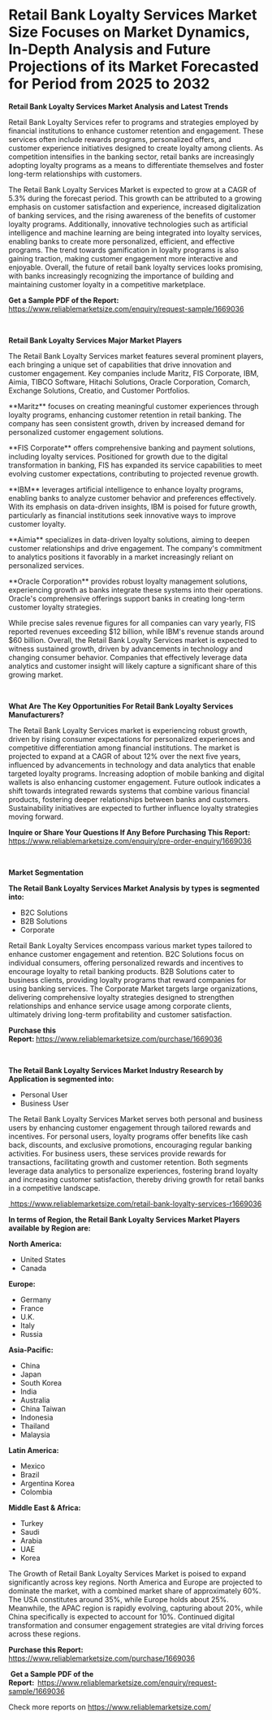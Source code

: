 <p><h1>Retail Bank Loyalty Services Market Size Focuses on Market Dynamics, In-Depth Analysis and Future Projections of its Market Forecasted for Period from 2025 to 2032</h1></p><p><strong>Retail Bank Loyalty Services Market Analysis and Latest Trends</strong></p>
<p><p>Retail Bank Loyalty Services refer to programs and strategies employed by financial institutions to enhance customer retention and engagement. These services often include rewards programs, personalized offers, and customer experience initiatives designed to create loyalty among clients. As competition intensifies in the banking sector, retail banks are increasingly adopting loyalty programs as a means to differentiate themselves and foster long-term relationships with customers.</p><p>The Retail Bank Loyalty Services Market is expected to grow at a CAGR of 5.3% during the forecast period. This growth can be attributed to a growing emphasis on customer satisfaction and experience, increased digitalization of banking services, and the rising awareness of the benefits of customer loyalty programs. Additionally, innovative technologies such as artificial intelligence and machine learning are being integrated into loyalty services, enabling banks to create more personalized, efficient, and effective programs. The trend towards gamification in loyalty programs is also gaining traction, making customer engagement more interactive and enjoyable. Overall, the future of retail bank loyalty services looks promising, with banks increasingly recognizing the importance of building and maintaining customer loyalty in a competitive marketplace.</p></p>
<p><strong>Get a Sample PDF of the Report:&nbsp;</strong> <a href="https://www.reliablemarketsize.com/enquiry/request-sample/1669036?utm_campaign=3166&utm_medium=2&utm_source=Github&utm_content=ia&utm_term=11032025&utm_id=retail-bank-loyalty-services">https://www.reliablemarketsize.com/enquiry/request-sample/1669036</a></p>
<p>&nbsp;</p>
<p><strong>Retail Bank Loyalty Services Major Market Players</strong></p>
<p><p>The Retail Bank Loyalty Services market features several prominent players, each bringing a unique set of capabilities that drive innovation and customer engagement. Key companies include Maritz, FIS Corporate, IBM, Aimia, TIBCO Software, Hitachi Solutions, Oracle Corporation, Comarch, Exchange Solutions, Creatio, and Customer Portfolios.</p><p>**Maritz** focuses on creating meaningful customer experiences through loyalty programs, enhancing customer retention in retail banking. The company has seen consistent growth, driven by increased demand for personalized customer engagement solutions. </p><p>**FIS Corporate** offers comprehensive banking and payment solutions, including loyalty services. Positioned for growth due to the digital transformation in banking, FIS has expanded its service capabilities to meet evolving customer expectations, contributing to projected revenue growth.</p><p>**IBM** leverages artificial intelligence to enhance loyalty programs, enabling banks to analyze customer behavior and preferences effectively. With its emphasis on data-driven insights, IBM is poised for future growth, particularly as financial institutions seek innovative ways to improve customer loyalty.</p><p>**Aimia** specializes in data-driven loyalty solutions, aiming to deepen customer relationships and drive engagement. The company's commitment to analytics positions it favorably in a market increasingly reliant on personalized services.</p><p>**Oracle Corporation** provides robust loyalty management solutions, experiencing growth as banks integrate these systems into their operations. Oracle's comprehensive offerings support banks in creating long-term customer loyalty strategies.</p><p>While precise sales revenue figures for all companies can vary yearly, FIS reported revenues exceeding $12 billion, while IBM's revenue stands around $60 billion. Overall, the Retail Bank Loyalty Services market is expected to witness sustained growth, driven by advancements in technology and changing consumer behavior. Companies that effectively leverage data analytics and customer insight will likely capture a significant share of this growing market.</p></p>
<p>&nbsp;</p>
<p><strong>What Are The Key Opportunities For Retail Bank Loyalty Services Manufacturers?</strong></p>
<p><p>The Retail Bank Loyalty Services market is experiencing robust growth, driven by rising consumer expectations for personalized experiences and competitive differentiation among financial institutions. The market is projected to expand at a CAGR of about 12% over the next five years, influenced by advancements in technology and data analytics that enable targeted loyalty programs. Increasing adoption of mobile banking and digital wallets is also enhancing customer engagement. Future outlook indicates a shift towards integrated rewards systems that combine various financial products, fostering deeper relationships between banks and customers. Sustainability initiatives are expected to further influence loyalty strategies moving forward.</p></p>
<p><strong>Inquire or Share Your Questions If Any Before Purchasing This Report:</strong> <a href="https://www.reliablemarketsize.com/enquiry/pre-order-enquiry/1669036?utm_campaign=3166&utm_medium=2&utm_source=Github&utm_content=ia&utm_term=11032025&utm_id=retail-bank-loyalty-services">https://www.reliablemarketsize.com/enquiry/pre-order-enquiry/1669036</a></p>
<p>&nbsp;</p>
<p><strong>Market Segmentation</strong></p>
<p><strong>The Retail Bank Loyalty Services Market Analysis by types is segmented into:</strong></p>
<p><ul><li>B2C Solutions</li><li>B2B Solutions</li><li>Corporate</li></ul></p>
<p><p>Retail Bank Loyalty Services encompass various market types tailored to enhance customer engagement and retention. B2C Solutions focus on individual consumers, offering personalized rewards and incentives to encourage loyalty to retail banking products. B2B Solutions cater to business clients, providing loyalty programs that reward companies for using banking services. The Corporate Market targets large organizations, delivering comprehensive loyalty strategies designed to strengthen relationships and enhance service usage among corporate clients, ultimately driving long-term profitability and customer satisfaction.</p></p>
<p><strong>Purchase this Report:&nbsp;</strong><a href="https://www.reliablemarketsize.com/purchase/1669036?utm_campaign=3166&utm_medium=2&utm_source=Github&utm_content=ia&utm_term=11032025&utm_id=retail-bank-loyalty-services">https://www.reliablemarketsize.com/purchase/1669036</a></p>
<p>&nbsp;</p>
<p><strong>The Retail Bank Loyalty Services Market Industry Research by Application is segmented into:</strong></p>
<p><ul><li>Personal User</li><li>Business User</li></ul></p>
<p><p>The Retail Bank Loyalty Services Market serves both personal and business users by enhancing customer engagement through tailored rewards and incentives. For personal users, loyalty programs offer benefits like cash back, discounts, and exclusive promotions, encouraging regular banking activities. For business users, these services provide rewards for transactions, facilitating growth and customer retention. Both segments leverage data analytics to personalize experiences, fostering brand loyalty and increasing customer satisfaction, thereby driving growth for retail banks in a competitive landscape.</p></p>
<p><a href="https://www.reliablemarketsize.com/retail-bank-loyalty-services-r1669036?utm_campaign=3166&utm_medium=2&utm_source=Github&utm_content=ia&utm_term=11032025&utm_id=retail-bank-loyalty-services">&nbsp;https://www.reliablemarketsize.com/retail-bank-loyalty-services-r1669036</a></p>
<p><strong>In terms of Region, the Retail Bank Loyalty Services Market Players available by Region are:</strong></p>
<p>
    <p> <strong> North America: </strong>
        <ul>
            <li>United States</li>
            <li>Canada</li>
        </ul>
        </p> 
    <p> <strong> Europe: </strong>
        <ul>
            <li>Germany</li>
            <li>France</li>
            <li>U.K.</li>
            <li>Italy</li>
            <li>Russia</li>
        </ul>
        </p> 
    <p> <strong> Asia-Pacific: </strong>
        <ul>
            <li>China</li>
            <li>Japan</li>
            <li>South Korea</li>
            <li>India</li>
            <li>Australia</li>
            <li>China Taiwan</li>
            <li>Indonesia</li>
            <li>Thailand</li>
            <li>Malaysia</li>
        </ul>
        </p> 
    <p> <strong> Latin America: </strong>
        <ul>
            <li>Mexico</li>
            <li>Brazil</li>
            <li>Argentina Korea</li>
            <li>Colombia</li>
        </ul>
        </p> 
    <p> <strong> Middle East & Africa: </strong>
        <ul>
            <li>Turkey</li>
            <li>Saudi</li>
            <li>Arabia</li>
            <li>UAE</li>
            <li>Korea</li>
        </ul>
    </p>
    </p>
<p><p>The Growth of Retail Bank Loyalty Services Market is poised to expand significantly across key regions. North America and Europe are projected to dominate the market, with a combined market share of approximately 60%. The USA constitutes around 35%, while Europe holds about 25%. Meanwhile, the APAC region is rapidly evolving, capturing about 20%, while China specifically is expected to account for 10%. Continued digital transformation and consumer engagement strategies are vital driving forces across these regions.</p></p>
<p><strong>Purchase this Report: </strong><a href="https://www.reliablemarketsize.com/purchase/1669036?utm_campaign=3166&utm_medium=2&utm_source=Github&utm_content=ia&utm_term=11032025&utm_id=retail-bank-loyalty-services">https://www.reliablemarketsize.com/purchase/1669036</a></p>
<p>&nbsp;<strong>Get a Sample PDF of the Report:&nbsp;&nbsp;</strong><a href="https://www.reliablemarketsize.com/enquiry/request-sample/1669036?utm_campaign=3166&utm_medium=2&utm_source=Github&utm_content=ia&utm_term=11032025&utm_id=retail-bank-loyalty-services">https://www.reliablemarketsize.com/enquiry/request-sample/1669036</a></p>
<p><strong></strong></p>
<p>Check more reports on <a href="https://www.reliablemarketsize.com/?utm_campaign=3166&utm_medium=2&utm_source=Github&utm_content=ia&utm_term=11032025&utm_id=retail-bank-loyalty-services">https://www.reliablemarketsize.com/</a></p>